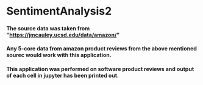 # SentimentAnalysis2

#### The source data was taken from "https://jmcauley.ucsd.edu/data/amazon/" 
#### Any 5-core data from amazon product reviews from the above mentioned sourec would work with this application.
#### This application was performed on software product reviews and output of each cell in jupyter has been printed out.
